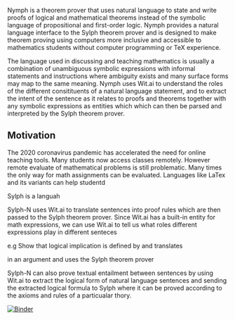 Nymph is a theorem prover that uses natural language to state and write proofs of logical and mathematical theorems instead of the symbolic language of propositional and first-order logic. Nymph provides a natural language interface to the Sylph theorem prover and is designed to make
theorem proving using computers more inclusive and accessible to mathematics students without computer programming or TeX experience.

The language used in discussing and teaching mathematics is usually a combination of unambiguous symbolic expressions with informal statements and instructions where ambiguity exists and many surface forms may map to the same meaning. Nymph uses Wit.ai to understand the roles of the different consitituents of a natural language statement, and to extract the intent of the sentence as it relates to proofs and theorems together with any symbolic expressions as entities which which can then be parsed and interpreted by the Sylph theorem prover.

## Motivation
The 2020 coronavirus pandemic has accelerated the need for online teaching tools. Many students now access classes remotely. However remote evaluate
of mathematical problems is still problematic. Many times the only way for math assignments can be evaluated. Languages like LaTex and its variants can help studentd


Sylph is a languah

Sylph-N uses Wit.ai to translate sentences into proof rules which are then passed to the Sylph theorem prover.
Since Wit.ai has a built-in entity for math expressions, we can use Wit.ai to tell us what roles different expressions play in different senteces 

e.g Show that logical implication is defined by 
and translates 

in an argument and uses the
Sylph theorem prover

Sylph-N can also prove textual entailment between sentences by using Wit.ai to extract the logical form of natural language sentences and sending the extracted logical formula to Sylph where it can be proved according to the axioms and rules of a particualar thory. 

[![Binder](https://mybinder.org/badge_logo.svg)](https://mybinder.org/v2/gh/allisterb/nymph-notebooks/master)